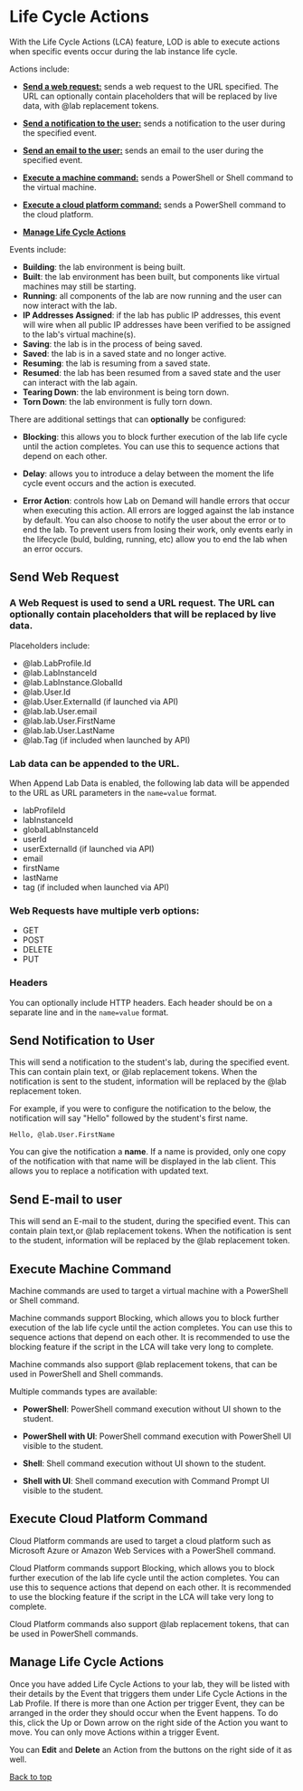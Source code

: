# Life Cycle Actions

With the Life Cycle Actions (LCA) feature, LOD is able to execute actions when specific events occur during the lab instance life cycle. 

Actions include:

- **[Send a web request:](#send-web-request)** sends a web request to the URL specified. The URL can optionally contain placeholders that will be replaced by live data, with @lab replacement tokens.
- **[Send a notification to the user:](#send-notification-to-user)**  sends a notification to the user during the specified event.
- **[Send an email to the user:](#send-e-mail-to-user)** sends an email to the user during the specified event.
- **[Execute a machine command:](#execute-machine-command)** sends a PowerShell or Shell command to the virtual machine.
- **[Execute a cloud platform command:](#execute-cloud-platform-command)** sends a PowerShell command to the cloud platform.

- **[Manage Life Cycle Actions](#manage-life-cycle-actions)**

Events include:

- **Building**: the lab environment is being built.
- **Built**: the lab environment has been built, but components like virtual machines may still be starting. 
- **Running**: all components of the lab are now running and the user can now interact with the lab.
- **IP Addresses Assigned**: if the lab has public IP addresses, this event will wire when all public IP addresses have been verified to be assigned to the lab's virtual machine(s).
- **Saving**: the lab is in the process of being saved.
- **Saved**: the lab is in a saved state and no longer active. 
- **Resuming**: the lab is resuming from a saved state.
- **Resumed**: the lab has been resumed from a saved state and the user can interact with the lab again. 
- **Tearing Down**: the lab environment is being torn down. 
- **Torn Down**: the lab environment is fully torn down.

There are additional settings that can **optionally** be configured:

- **Blocking**: this allows you to block further execution of the lab life cycle until the action completes. You can use this to sequence actions that depend on each other. 

- **Delay**: allows you to introduce a delay between the moment the life cycle event occurs and the action is executed. 

- **Error Action**: controls how Lab on Demand will handle errors that occur when executing this action. All errors are logged against the lab instance by default. You can also choose to notify the user about the error or to end the lab. To prevent users from losing their work, only events early in the lifecycle (buld, bulding, running, etc) allow you to end the lab when an error occurs. 

## Send Web Request

### A Web Request is used to send a URL request. The URL can optionally contain placeholders that will be replaced by live data. 

Placeholders include:

- @lab.LabProfile.Id
- @lab.LabInstanceId
- @lab.LabInstance.GlobalId
- @lab.User.Id
- @lab.User.ExternalId (if launched via API)
- @lab.lab.User.email
- @lab.lab.User.FirstName
- @lab.lab.User.LastName
- @lab.Tag (if included when launched by API)

### Lab data can be appended to the URL. 

When Append Lab Data is enabled, the following lab data will be appended to the URL as URL parameters in the ```name=value``` format. 

- labProfileId
- labInstanceId
- globalLabInstanceId
- userId
- userExternalId (if launched via API)
- email
- firstName
- lastName
- tag (if included when launched via API)

### Web Requests have multiple verb options:

- GET
- POST
- DELETE
- PUT

### Headers

You can optionally include HTTP headers. Each header should be on a separate line and in the ```name=value``` format. 

## Send Notification to User

This will send a notification to the student's lab, during the specified event. This can contain plain text, or @lab replacement tokens. When the notification is sent to the student, information will be replaced by the @lab replacement token. 

For example, if you were to configure the notification to the below, the notification will say "Hello" followed by the student's first name. 

```Hello, @lab.User.FirstName``` 

You can give the notification a **name**. If a name is provided, only one copy of the notification with that name will be displayed in the lab client. This allows you to replace a notification with updated text. 

## Send E-mail to user

This will send an E-mail to the student, during the specified event. This can contain plain text,or @lab replacement tokens. When the notification is sent to the student, information will be replaced by the @lab replacement token. 

## Execute Machine Command

Machine commands are used to target a virtual machine with a PowerShell or Shell command. 

Machine commands support Blocking, which allows you to block further execution of the lab life cycle until the action completes. You can use this to sequence actions that depend on each other. It is recommended to use the blocking feature if the script in the LCA will take very long to complete. 

Machine commands also support @lab replacement tokens, that can be used in PowerShell and Shell commands. 

Multiple commands types are available:

- **PowerShell**: PowerShell command execution without UI shown to the student. 

- **PowerShell with UI**: PowerShell command execution with PowerShell UI visible to the student. 

- **Shell**: Shell command execution without UI shown to the student. 

- **Shell with UI**: Shell command execution with Command Prompt UI visible to the student. 

## Execute Cloud Platform Command

Cloud Platform commands are used to target a cloud platform such as Microsoft Azure or Amazon Web Services with a PowerShell command. 

Cloud Platform commands support Blocking, which allows you to block further execution of the lab life cycle until the action completes. You can use this to sequence actions that depend on each other. It is recommended to use the blocking feature if the script in the LCA will take very long to complete. 

Cloud Platform commands also support @lab replacement tokens, that can be used in PowerShell commands.

## Manage Life Cycle Actions

Once you have added Life Cycle Actions to your lab, they will be listed with their details by the Event that triggers them under Life Cycle Actions in the Lab Profile. If there is more than one Action per trigger Event, they can be arranged in the order they should occur when the Event happens. To do this, click the Up or Down arrow on the right side of the Action you want to move. You can only move Actions within a trigger Event.

You can **Edit** and **Delete** an Action from the buttons on the right side of it as well.

[Back to top](#life-cycle-actions)
